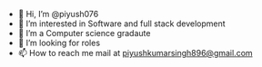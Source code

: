 - 👋 Hi, I’m @piyush076
- 👀 I’m interested in Software and full stack development
- 🌱 I’m a Computer science gradaute
- 💞️ I’m looking for roles
- 📫 How to reach me mail at piyushkumarsingh896@gmail.com

<!---
piyush076/piyush076 is a ✨ special ✨ repository because its `README.md` (this file) appears on your GitHub profile.
You can click the Preview link to take a look at your changes.
--->
